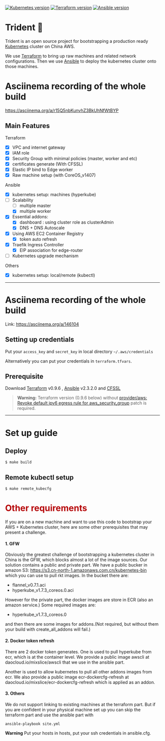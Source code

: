 [![Kubernetes version](https://img.shields.io/badge/kubernetes-1.7.3-brightgreen.svg)](https://github.com/mixslice/trident)
[![Terraform version](https://img.shields.io/badge/terraform-0.9.6-brightgreen.svg)](https://github.com/mixslice/trident)
[![Ansible version](https://img.shields.io/badge/ansible-2.3.2.0-brightgreen.svg)](https://github.com/mixslice/trident)

# Trident 🔱

Trident is an open source project for bootstrapping a production ready [Kubernetes] cluster on China AWS.

We use [Terraform] to bring up raw machines and related network configurations. Then we use [Ansible] to deploy the kubernetes cluster onto those machines.

# Asciinema recording of the whole build
https://asciinema.org/a/r15Q5nbKunvhZ3BkUhNfWtBYP

## Main Features
Terraform
- [x] VPC and internet gateway
- [x] IAM role
- [x] Security Group with minimal policies (master, worker and etc)
- [x] certificates generate (With CFSSL)
- [x] Elastic IP bind to Edge worker
- [x] Raw machine setup (with CoreOS_v1407)

Ansible
- [x] kubernetes setup: machines (hyperkube)
- [ ] Scalability
  - [ ] multiple master
  - [x] multiple worker
- [x] Essential addons:
  - [x] dashboard : using cluster role as clusterAdmin
  - [x] DNS + DNS Autoscale
- [x] Using AWS EC2 Container Registry
  - [x] token auto refresh
- [x] Traefik Ingress Controller
  - [x] EIP association for edge-router
- [ ] Kubernetes upgrade mechanism

Others
- [x] kubernetes setup: local/remote (kubectl)

---

# Asciinema recording of the whole build
Link: https://asciinema.org/a/146104

## Setting up credentials
Put your `access_key` and `secret_key` in local directory `~/.aws/credentials`

Alternatively you can put your credentials in `terraform.tfvars`.

## Prerequisite

Download
[Terraform] v0.9.6 , [Ansible] v2.3.2.0 and [CFSSL]

> **Warning:** Terraform version (0.9.6 below) without [provider/aws: Revoke default ipv6 egress rule for aws_security_group](https://github.com/hashicorp/terraform/pull/15075) patch is required.
---

# Set up guide

## Deploy
```
$ make build
```
## Remote kubectl setup
```
$ make remote_kubecfg
```

# <span style="color:#b60205"> Other requirements </span>
If you are on a new machine and want to use this code to bootstrap your AWS + Kubernetes cluster, here are some other prerequisites that may present a challenge.

#### 1. GFW
Obviously the greatest challenge of bootstrapping a kubernetes cluster in China is the GFW, which blocks almost a lot of the image sources. Our solution contains a public and private part. We have a public bucker in amazon S3: https://s3.cn-north-1.amazonaws.com.cn/kubernetes-bin which you can use to pull rkt images. In the bucket there are:
- flannel_v0.7.1.aci
- hyperkube_v1.7.3_coreos.0.aci

However for the private part, the docker images are store in ECR (also an amazon service.) Some required images are:
- hyperkube_v1.7.3_coreos.0

and then there are some images for addons.(Not required, but without them your build with create_all_addons will fail.)

#### 2. Docker token refresh
There are 2 docker token generates.
One is used to pull hyperkube from ecr, which is at the container level. We provide a public image awscli at daocloud.io/mixslice/awscli that we use in the ansible part.

Another is used to allow kubernetes to pull all other addons images from ecr. We also provide a public image ecr-dockercfg-refresh at daocloud.io/mixslice/ecr-dockercfg-refresh which is applied as an addon.

#### 3. Others
We do not support linking to existing machines at the terraform part. But if you are confident in your physical machine set up you can skip the terraform part and use the ansible part with
```
ansible-playbook site.yml
```
**Warning**
Put your hosts in hosts, put your ssh credentials in ansible.cfg.

[Ansible]:(https://www.ansible.com/)
[CFSSL]:(https://cfssl.org/)
[Kubernetes]:(http://kubernetes.io/)
[Terraform]:(https://www.terraform.io/)
